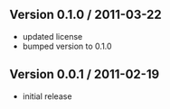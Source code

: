 ## Version 0.1.0 / 2011-03-22

  * updated license
  * bumped version to 0.1.0

## Version 0.0.1 / 2011-02-19

 * initial release
